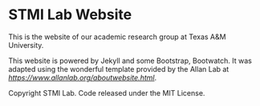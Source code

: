# STMI Lab Website

This is the website of our academic research group at Texas A&M University.

This website is powered by Jekyll and some Bootstrap, Bootwatch. It was adapted using the wonderful template provided by the Allan Lab at *https://www.allanlab.org/aboutwebsite.html*.


Copyright STMI Lab. Code released under the MIT License.

